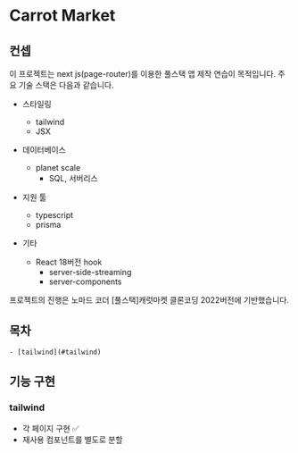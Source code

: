 # Carrot Market

## 컨셉

이 프로젝트는 next js(page-router)를 이용한 풀스택 앱 제작 연습이 목적입니다.
주요 기술 스택은 다음과 같습니다.

- 스타일링

  - tailwind
  - JSX

- 데이터베이스

  - planet scale
    - SQL, 서버리스

- 지원 툴

  - typescript
  - prisma

- 기타
  - React 18버전 hook
    - server-side-streaming
    - server-components

프로젝트의 진행은 노마드 코더 \[풀스택\]캐럿마켓 클론코딩 2022버전에 기반했습니다.

## 목차

    - [tailwind](#tailwind)

## 기능 구현

### tailwind

- 각 페이지 구현 ✅
- 재사용 컴포넌트를 별도로 분할
